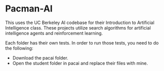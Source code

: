 # Pacman-AI
This uses the UC Berkeley AI codebase for their Introduction to Artificial Intelligence class. These projects utilize search algorithms for artificial intelligence agents and reinforcement learning.

Each folder has their own tests. In order to run those tests, you need to do the following:
- Download the pacai folder.
- Open the student folder in pacai and replace their files with mine.
